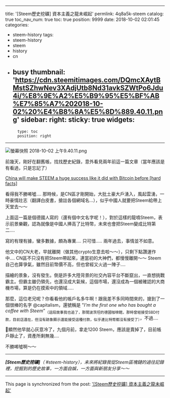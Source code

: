
---
title: '[Steem歷史挖礦] 資本主義之龍未崛起'
permlink: 4q8a5k-steem
catalog: true
toc_nav_num: true
toc: true
position: 9999
date: 2018-10-02 02:01:45
categories:
- steem-history
tags:
- steem-history
- steem
- history
- cn
- busy
thumbnail: 'https://cdn.steemitimages.com/DQmcXAytBMstSZhwNev3XAdjUtb8Nd31avkSZWtPo6Jdu4i/%E8%9E%A2%E5%B9%95%E5%BF%AB%E7%85%A7%202018-10-02%20%E4%B8%8A%E5%8D%889.40.11.png'
sidebar:
    right:
        sticky: true
widgets:
    -
        type: toc
        position: right
---


![螢幕快照 2018-10-02 上午9.40.11.png](https://cdn.steemitimages.com/DQmcXAytBMstSZhwNev3XAdjUtb8Nd31avkSZWtPo6Jdu4i/%E8%9E%A2%E5%B9%95%E5%BF%AB%E7%85%A7%202018-10-02%20%E4%B8%8A%E5%8D%889.40.11.png)

前幾天，剛好在翻舊帳，找找歷史紀錄，意外看見兩年前這一篇文章（當年應該是有看過，只是忘記了）

[China will make STEEM a huge success like it did with Bitcoin before [hard facts]](https://steemit.com/steemit/@capitalism/china-will-make-steem-a-huge-success-like-it-did-with-bitcoin-before-hard-facts)

看得我不勝唏噓.... 那時候，是CN區才剛開始，大批土豪大戶湧入，風起雲湧，一時豪情壯志（翻譯白皮書，搶註各個網域名...），似乎中國人就要把Steem給帶上天堂去～～

上面這一篇是個德國人寫的（還有個中文名字呢！），對於這樣的龍噴Steem，表示前景樂觀，認為就像是中國人捧高了比特幣，未來也會把Steem變成比特第二.... 

寫的有理有據，蠻多數據，頗為專業.... 只可惜.....  兩年過去，事情並不如意。

他文中的CN大老，早就離開（做其他crypto生意去啦～～），只剩下點讚運作中.... CN區不只沒有把Steem帶起來，連當初的大神們，都慢慢離開～～ Steem自己也算爭氣，雖然目前幣價不高，但也曾經又火過一陣子.... 

描繪的景象，沒有發生。倒是許多大陸背景的社交內容平台不斷竄出，一直想挑戰霸主。但霸主雖仍領先，也還沒成大氣候，這個市場，還沒成為一個被確認的大商機市場，算是仍在摸索中的領域.....

那麼，這位老兄呢？你看看他的帳戶名多牛啊！跟我差不多同時間來的，搶到了一個很棒的名字 @capitalism，還號稱是 "*I'm the first one who has bought a coffee with Steem*"<sub>（這段故事我也追了，那間波茨坦的德國咖啡館，那時曾經接受SBD付款，目前店還在，但沒有跡象顯示還能接受這種付款，似乎連比特幣都沒有接受了）</sub>，不過....

顯然他早就心灰意冷了，九個月前，拿走1200 Steem，應該是賣掉了，目前帳戶靜止了，資產所剩無幾....

不勝唏噓啊～～

****
***[Steem歷史挖礦]**（ #steem-history），未來將紀錄我從Steem區塊鏈的過往記錄裡，挖掘到的歷史故事，一方面自娛，一方面與新朋友分享～～*



- - -

This page is synchronized from the post: ['[Steem歷史挖礦] 資本主義之龍未崛起'](https://steemit.com/@deanliu/4q8a5k-steem)

